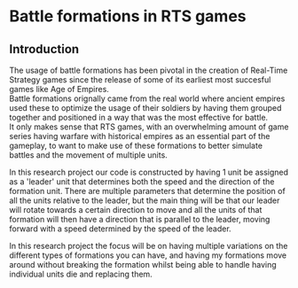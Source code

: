# Battle formations in RTS games
## Introduction
The usage of battle formations has been pivotal in the creation of Real-Time Strategy games since the release of some of its earliest most succesful games like Age of Empires.  
Battle formations orignally came from the real world where ancient empires used these to optimize the usage of their soldiers by having them grouped together and positioned in a way that was the most effective for battle.</br>
It only makes sense that RTS games, with an overwhelming amount of game series having warfare with historical empires as an essential part of the gameplay, to want to make use of these formations to better simulate battles and the movement of multiple units.  </br>

In this research project our code is constructed by having 1 unit be assigned as a 'leader' unit that determines both the speed and the direction of the formation unit. There are multiple parameters that determine the position of all the units relative to the leader, but the main thing will be that our leader will rotate towards a certain direction to move and all the units of that formation will then have a direction that is parallel to the leader, moving forward with a speed determined by the speed of the leader.</br>

In this research project the focus will be on having multiple variations on the different types of formations you can have, and having my formations move around without breaking the formation whilst being able to handle having individual units die and replacing them. </br>
